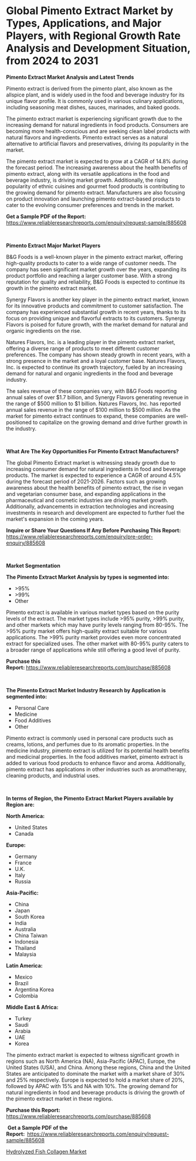 <p><h1>Global Pimento Extract Market by Types, Applications, and Major Players, with Regional Growth Rate Analysis and Development Situation, from 2024 to 2031</h1></p><p><strong>Pimento Extract Market Analysis and Latest Trends</strong></p>
<p><p>Pimento extract is derived from the pimento plant, also known as the allspice plant, and is widely used in the food and beverage industry for its unique flavor profile. It is commonly used in various culinary applications, including seasoning meat dishes, sauces, marinades, and baked goods.</p><p>The pimento extract market is experiencing significant growth due to the increasing demand for natural ingredients in food products. Consumers are becoming more health-conscious and are seeking clean label products with natural flavors and ingredients. Pimento extract serves as a natural alternative to artificial flavors and preservatives, driving its popularity in the market.</p><p>The pimento extract market is expected to grow at a CAGR of 14.8% during the forecast period. The increasing awareness about the health benefits of pimento extract, along with its versatile applications in the food and beverage industry, is driving market growth. Additionally, the rising popularity of ethnic cuisines and gourmet food products is contributing to the growing demand for pimento extract. Manufacturers are also focusing on product innovation and launching pimento extract-based products to cater to the evolving consumer preferences and trends in the market.</p></p>
<p><strong>Get a Sample PDF of the Report:&nbsp;</strong> <a href="https://www.reliableresearchreports.com/enquiry/request-sample/885608">https://www.reliableresearchreports.com/enquiry/request-sample/885608</a></p>
<p>&nbsp;</p>
<p><strong>Pimento Extract Major Market Players</strong></p>
<p><p>B&G Foods is a well-known player in the pimento extract market, offering high-quality products to cater to a wide range of customer needs. The company has seen significant market growth over the years, expanding its product portfolio and reaching a larger customer base. With a strong reputation for quality and reliability, B&G Foods is expected to continue its growth in the pimento extract market.</p><p>Synergy Flavors is another key player in the pimento extract market, known for its innovative products and commitment to customer satisfaction. The company has experienced substantial growth in recent years, thanks to its focus on providing unique and flavorful extracts to its customers. Synergy Flavors is poised for future growth, with the market demand for natural and organic ingredients on the rise.</p><p>Natures Flavors, Inc. is a leading player in the pimento extract market, offering a diverse range of products to meet different customer preferences. The company has shown steady growth in recent years, with a strong presence in the market and a loyal customer base. Natures Flavors, Inc. is expected to continue its growth trajectory, fueled by an increasing demand for natural and organic ingredients in the food and beverage industry.</p><p>The sales revenue of these companies vary, with B&G Foods reporting annual sales of over $1.7 billion, and Synergy Flavors generating revenue in the range of $500 million to $1 billion. Natures Flavors, Inc. has reported annual sales revenue in the range of $100 million to $500 million. As the market for pimento extract continues to expand, these companies are well-positioned to capitalize on the growing demand and drive further growth in the industry.</p></p>
<p>&nbsp;</p>
<p><strong>What Are The Key Opportunities For Pimento Extract Manufacturers?</strong></p>
<p><p>The global Pimento Extract market is witnessing steady growth due to increasing consumer demand for natural ingredients in food and beverage products. The market is expected to experience a CAGR of around 4.5% during the forecast period of 2021-2026. Factors such as growing awareness about the health benefits of pimento extract, the rise in vegan and vegetarian consumer base, and expanding applications in the pharmaceutical and cosmetic industries are driving market growth. Additionally, advancements in extraction technologies and increasing investments in research and development are expected to further fuel the market's expansion in the coming years.</p></p>
<p><strong>Inquire or Share Your Questions If Any Before Purchasing This Report:</strong> <a href="https://www.reliableresearchreports.com/enquiry/pre-order-enquiry/885608">https://www.reliableresearchreports.com/enquiry/pre-order-enquiry/885608</a></p>
<p>&nbsp;</p>
<p><strong>Market Segmentation</strong></p>
<p><strong>The Pimento Extract Market Analysis by types is segmented into:</strong></p>
<p><ul><li>>95%</li><li>>99%</li><li>Other</li></ul></p>
<p><p>Pimento extract is available in various market types based on the purity levels of the extract. The market types include >95% purity, >99% purity, and other markets which may have purity levels ranging from 80-95%. The >95% purity market offers high-quality extract suitable for various applications. The >99% purity market provides even more concentrated extract for specialized uses. The other market with 80-95% purity caters to a broader range of applications while still offering a good level of purity.</p></p>
<p><strong>Purchase this Report:&nbsp;</strong><a href="https://www.reliableresearchreports.com/purchase/885608">https://www.reliableresearchreports.com/purchase/885608</a></p>
<p>&nbsp;</p>
<p><strong>The Pimento Extract Market Industry Research by Application is segmented into:</strong></p>
<p><ul><li>Personal Care</li><li>Medicine</li><li>Food Additives</li><li>Other</li></ul></p>
<p><p>Pimento extract is commonly used in personal care products such as creams, lotions, and perfumes due to its aromatic properties. In the medicine industry, pimento extract is utilized for its potential health benefits and medicinal properties. In the food additives market, pimento extract is added to various food products to enhance flavor and aroma. Additionally, pimento extract has applications in other industries such as aromatherapy, cleaning products, and industrial uses.</p></p>
<p>&nbsp;</p>
<p><strong>In terms of Region, the Pimento Extract Market Players available by Region are:</strong></p>
<p>
    <p> <strong> North America: </strong>
        <ul>
            <li>United States</li>
            <li>Canada</li>
        </ul>
        </p> 
    <p> <strong> Europe: </strong>
        <ul>
            <li>Germany</li>
            <li>France</li>
            <li>U.K.</li>
            <li>Italy</li>
            <li>Russia</li>
        </ul>
        </p> 
    <p> <strong> Asia-Pacific: </strong>
        <ul>
            <li>China</li>
            <li>Japan</li>
            <li>South Korea</li>
            <li>India</li>
            <li>Australia</li>
            <li>China Taiwan</li>
            <li>Indonesia</li>
            <li>Thailand</li>
            <li>Malaysia</li>
        </ul>
        </p> 
    <p> <strong> Latin America: </strong>
        <ul>
            <li>Mexico</li>
            <li>Brazil</li>
            <li>Argentina Korea</li>
            <li>Colombia</li>
        </ul>
        </p> 
    <p> <strong> Middle East & Africa: </strong>
        <ul>
            <li>Turkey</li>
            <li>Saudi</li>
            <li>Arabia</li>
            <li>UAE</li>
            <li>Korea</li>
        </ul>
    </p>
    </p>
<p><p>The pimento extract market is expected to witness significant growth in regions such as North America (NA), Asia-Pacific (APAC), Europe, the United States (USA), and China. Among these regions, China and the United States are anticipated to dominate the market with a market share of 30% and 25% respectively. Europe is expected to hold a market share of 20%, followed by APAC with 15% and NA with 10%. The growing demand for natural ingredients in food and beverage products is driving the growth of the pimento extract market in these regions.</p></p>
<p><strong>Purchase this Report: </strong><a href="https://www.reliableresearchreports.com/purchase/885608">https://www.reliableresearchreports.com/purchase/885608</a></p>
<p>&nbsp;<strong>Get a Sample PDF of the Report:&nbsp;&nbsp;</strong><a href="https://www.reliableresearchreports.com/enquiry/request-sample/885608">https://www.reliableresearchreports.com/enquiry/request-sample/885608</a></p>
<p><strong></strong></p>
<p><p><a href="https://meowing-canidae-761.notion.site/Hydrolyzed-Fish-Collagen-Market-A-Comprehensive-Report-of-its-Market-Share-Growth-Trends-2024-2-816bcdfbd23c478d82a96151537ca3ef">Hydrolyzed Fish Collagen Market</a></p></p>